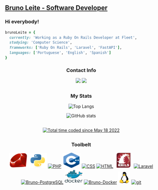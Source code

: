 
## [Bruno Leite - Software Developer](www.bruno.buzz)

### Hi everybody!

```ruby
brunoLeite = {
  currently: 'Working as a Ruby On Rails Developer at Fleet',
  studying: 'Computer Science',
  frameworks: ['Ruby On Rails', 'Laravel', 'FastAPI'],
  languages: ['Portuguese', 'English', 'Spanish']
}

```

<div align="center">
  <h3>Contact Info</h3>
  <a href="https://www.linkedin.com/in/bruno-mariano-leite/" target="_blank"><img src="https://img.shields.io/badge/-LinkedIn-%230077B5?style=for-the-badge&logo=linkedin&logoColor=white" target="_blank"></a>
  <a href="mailto:bmarianoleite4@gmail.com" target="_blank"><img src="https://img.shields.io/badge/Gmail-D14836?style=for-the-badge&logo=gmail&logoColor=white" target="_blank"></a>
</div>

##
<div align="center">
  <h3>My Stats</h3>
  
  ![Top Langs](https://github-readme-stats.vercel.app/api/top-langs/?username=nullbr&layout=compact)
  
  ![GitHub stats](https://github-readme-stats.vercel.app/api?username=nullbr&show_icons=true)   
</div>

<br>

<div align="center">
  <a href="https://wakatime.com/@9450441a-ff7b-4805-b841-897d35ef3820"><img src="https://wakatime.com/badge/user/9450441a-ff7b-4805-b841-897d35ef3820.svg" alt="Total time coded since May 18 2022" /></a>
</div>

##
<div align="center" style="display: inline_block">

  <h3>Toolbelt</h3>
  <a href="https://rubyonrails.org" target="_blank"><img alt="Ruby" height="50" width="60" src="https://raw.githubusercontent.com/devicons/devicon/master/icons/ruby/ruby-original.svg"></a>
  <a href="https://www.python.org/" target="_blank"><img alt="Py" height="50" width="60" src="https://github.com/devicons/devicon/raw/master/icons/python/python-original.svg"></a>
  <a href="https://www.php.net/download-logos.php" target="_blank"><img alt="PHP" height="50" width="60" src="https://www.php.net/images/logos/new-php-logo.svg"></a>
  <a href="https://www.cplusplus.com/" target="_blank"><img alt="PHP" height="50" width="60" src="https://raw.githubusercontent.com/devicons/devicon/master/icons/cplusplus/cplusplus-original.svg"></a>
  <a href="https://www.w3schools.com/css/" target="_blank"><img alt="CSS" height="50" width="60" src="https://cdn.jsdelivr.net/gh/devicons/devicon/icons/css3/css3-original.svg"></a>
  <a href="https://www.w3.org/html/" target="_blank"><img alt="HTML" height="50" width="60" src="https://cdn.jsdelivr.net/gh/devicons/devicon/icons/html5/html5-original.svg"></a>
  <a href="https://rubyonrails.org" target="_blank"><img alt="RoR" height="50" width="60" src="https://raw.githubusercontent.com/devicons/devicon/master/icons/rails/rails-original-wordmark.svg"></a>
  <a href="https://www.vectorlogo.zone/logos/laravel/index.html" target="_blank"><img src="https://www.vectorlogo.zone/logos/laravel/laravel-icon.svg" alt="Laravel" width="60" height="50"/></a>
  <a href="https://www.postgresql.org" target="_blank"><img alt="Bruno-PostgreSQL" height="50" width="60" src="https://cdn.jsdelivr.net/gh/devicons/devicon/icons/postgresql/postgresql-original.svg"></a>
  <a href="https://www.docker.com/" target="_blank"><img alt="Bruno-Docker" height="50" width="60" src="https://raw.githubusercontent.com/devicons/devicon/master/icons/docker/docker-original-wordmark.svg"></a>
  <a href="https://heroku.com" target="_blank"><img alt="Bruno-Docker" height="50" width="60" src="https://www.vectorlogo.zone/logos/heroku/heroku-icon.svg"></a>
  <a href="https://www.linux.org/" target="_blank"><img src="https://raw.githubusercontent.com/devicons/devicon/master/icons/linux/linux-original.svg" alt="linux" width="40" height="40"/></a>
  <a href="https://git-scm.com/" target="_blank"><img src="https://www.vectorlogo.zone/logos/git-scm/git-scm-icon.svg" alt="git" width="60" height="50"/></a>
</div>

